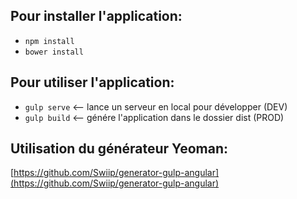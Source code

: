 

## Pour installer l'application:

- `npm install`
- `bower install`

## Pour utiliser l'application:

- `gulp serve` <-- lance un serveur en local pour développer (DEV)
- `gulp build` <-- génére l'application dans le dossier dist (PROD)


## Utilisation du générateur Yeoman:
[https://github.com/Swiip/generator-gulp-angular](https://github.com/Swiip/generator-gulp-angular)
